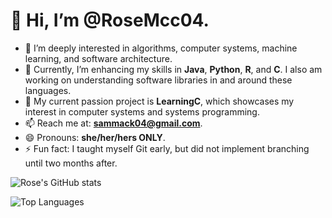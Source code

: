 # 👋 Hi, I’m **@RoseMcc04**.

- 👀 I’m deeply interested in algorithms, computer systems, machine learning, and software architecture. 
- 🌱 Currently, I’m enhancing my skills in **Java**, **Python**, **R**, and **C**. I also am working on understanding software libraries in and around these languages. 
- 💞️ My current passion project is **LearningC**, which showcases my interest in computer systems and systems programming.
- 📫 Reach me at: **sammack04@gmail.com**.
- 😄 Pronouns: **she/her/hers ONLY**.
- ⚡ Fun fact: I taught myself Git early, but did not implement branching until two months after. 

![Rose's GitHub stats](https://github-readme-stats.vercel.app/api?username=rosemcc04&show_icons=true&theme=ambient_gradient)

![Top Languages](https://github-readme-stats.vercel.app/api/top-langs?username=rosemcc04&show_icons=true&locale=en&layout=compact&theme=ambient_gradient)

